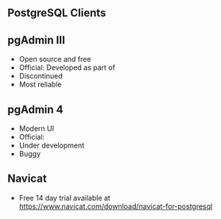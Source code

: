 PostgreSQL Clients
------------------

## pgAdmin III

- Open source and free
- Official: Developed as part of 
- Discontinued
- Most reliable




## pgAdmin 4

- Modern UI
- Official: 
- Under development
- Buggy




## Navicat

- Free 14 day trial available at https://www.navicat.com/download/navicat-for-postgresql